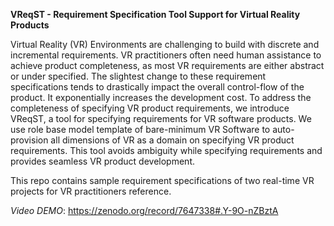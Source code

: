 **VReqST - Requirement Specification Tool Support for Virtual Reality Products**

Virtual Reality (VR) Environments are challenging to build with discrete and incremental requirements. VR practitioners often need human assistance to achieve product completeness, as most VR requirements are either abstract or under specified. The slightest change to these requirement specifications tends to drastically impact the overall control-flow of the product. It exponentially increases the development cost. To address the completeness of specifying VR product requirements, we introduce VReqST, a tool for specifying requirements for VR software products. We use role base model template of bare-minimum VR Software to auto-provision all dimensions of VR as a domain on specifying VR product requirements. This tool avoids ambiguity while specifying requirements and provides seamless VR product development.

This repo contains sample requirement specifications of two real-time VR projects for VR practitioners reference.

_Video DEMO_: https://zenodo.org/record/7647338#.Y-9O-nZBztA 

